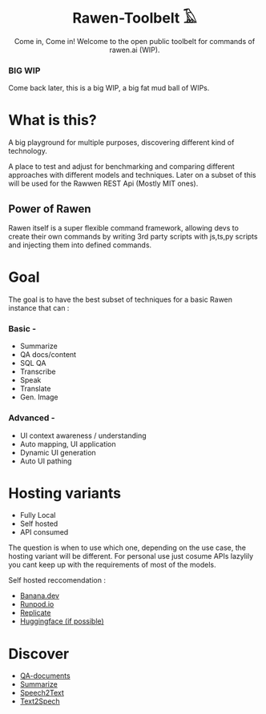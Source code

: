 <div align="center">
<h1>  Rawen-Toolbelt 𓄿</h1>
    Come in, Come in! Welcome to the open public toolbelt for commands of rawen.ai (WIP).
</div>

### BIG WIP
Come back later, this is a big WIP, a big fat mud ball of WIPs.

# What is this?
A big playground for multiple purposes, discovering different kind of technology.

A place to test and adjust for benchmarking and comparing different approaches with different models and techniques.
Later on a subset of this will be used for the Rawwen REST Api (Mostly MIT ones).


## Power of Rawen
Rawen itself is a super flexible command framework, allowing devs to create their own commands by writing 3rd party scripts with js,ts,py scripts and injecting them into defined commands.


# Goal
The goal is to have the best subset of techniques for a basic Rawen instance that can :
### Basic -
 - Summarize
 - QA docs/content
 - SQL QA
 - Transcribe
 - Speak
 - Translate
 - Gen. Image 

### Advanced - 
 - UI context awareness / understanding 
 - Auto mapping, UI application
 - Dynamic UI generation
 - Auto UI pathing


# Hosting variants
- Fully Local
- Self hosted
- API consumed

The question is when to use which one, depending on the use case, the hosting variant will be different.
For personal use just cosume APIs lazylily you cant keep up with the requirements of most of the models.

Self hosted reccomendation :
- <a href="https://bannana.de">Banana.dev </a> 
- <a href="https://runpod.io">Runpod.io  </a>
- <a href="https://replicate.com">Replicate  </a>
- <a href="https://huggingface.co">Huggingface (if possible)  </a>

# Discover 
<ul>
    <li><a href="/qa-documents/README.md">QA-documents</a></li>
    <li><a href="/summarize/README.md">Summarize</a></li>
    <li><a href="/speech2txt/README.md">Speech2Text</a></li>
    <li><a href="/text2speech/README.md">Text2Spech</a></li>
</ul>






